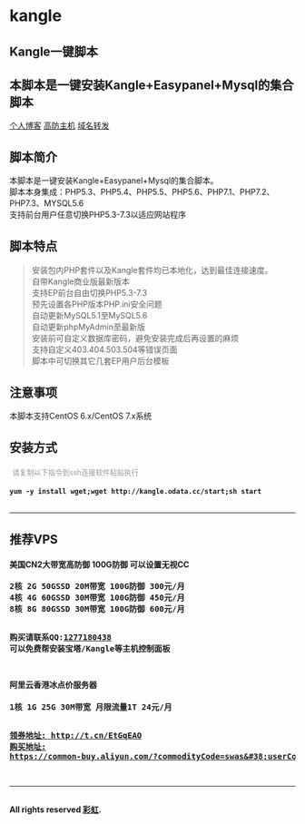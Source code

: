 # kangle
<!DOCTYPE html>
<html xmlns="http://www.w3.org/1999/xhtml" xml:lang="en" lang="en">
<head>
<title>Kangle一键脚本</title>
<meta charset="UTF-8">
<meta name="viewport" content="width=device-width, initial-scale=1">
<meta name="keywords" content="kangle,easypanel,kangle商业版,kangle破解版,kangle一键脚本,kangle.odata.cc" />
<meta name="description" content="本脚本是一键安装Kangle+Easypanel+Mysql的集合脚本。脚本本身集成：PHP5.3-7.3、MYSQL5.6。使用方便，功能强大。" />
<link href='http://fonts.loli.net/css?family=Open+Sans:400,700' rel='stylesheet' type='text/css'>
<link rel="stylesheet" href="style.css">
<style>
	h4 span {
    font-size: 0.9em;
    margin-left: 5px;
    color: #999;
    font-weight: 400;
	}
	.site-footer-credits a {
	color: #819198;
	}
	section div{
	margin-bottom: 30px;
	}
	.highlighter-rouge{
	margin-bottom: 20px;
	}
</style>
<script>
function stop(){
return false;
}
document.oncontextmenu=stop;
</script>
</head>
<body>
<section class="page-header">
<h1 class="project-name">Kangle一键脚本</h1>
<h2 class="project-tagline">本脚本是一键安装Kangle+Easypanel+Mysql的集合脚本</h2>
<a href="http://blog.cccyun.cc/" target="_blank" class="btn">个人博客</a>
<a href="http://www.cccyun.net/" target="_blank" class="btn">高防主机</a>
<a href="http://url.cccyun.cc/" target="_blank" class="btn">域名转发</a>
</section>
<section class="main-content">
<div>
<h1><a href="kangle_odata_default.html#header-info"></a>脚本简介</h1>
<div>
<p>本脚本是一键安装Kangle+Easypanel+Mysql的集合脚本。<br />
脚本本身集成：PHP5.3、PHP5.4、PHP5.5、PHP5.6、PHP7.1、PHP7.2、PHP7.3、MYSQL5.6<br />
支持前台用户任意切换PHP5.3-7.3以适应网站程序<br />
</p>
</div>
</div>
<div>
<h2><a href="kangle_odata_default.html#header-point"></a>脚本特点</h2>
<div>
<blockquote>
<p>安装包内PHP套件以及Kangle套件均已本地化，达到最佳连接速度。<br />
自带Kangle商业版最新版本<br />
支持EP前台自由切换PHP5.3-7.3<br />
预先设置各PHP版本PHP.ini安全问题<br />
自动更新MySQL5.1至MySQL5.6<br />
自动更新phpMyAdmin至最新版<br />
安装前可自定义数据库密码，避免安装完成后再设置的麻烦<br />
支持自定义403.404.503.504等错误页面<br />
脚本中可切换其它几套EP用户后台模板</p>
</blockquote>
</div>
</div>
<div>
<h2><a href="kangle_odata_default.html#header-attention"></a>注意事项</h2>
<div>
<p>本脚本支持CentOS 6.x/CentOS 7.x系统
</p>
</div>
</div>
<div>
<h2><a href="http://kangle.odata.cc/kangle_odata_default.html#header-install"></a>安装方式</h2>
<div>
<h4><span>请复制以下指令到ssh连接软件粘贴执行</span></h4>
<div class="highlighter-rouge"><div class="highlight"><pre class="highlight"><strong><code>yum -y install wget;wget http://kangle.odata.cc/start;sh start</code></strong>
</pre></div></div>
<hr />
</div>
</div>
<div id="aff">
<h2><a href="http://kangle.odata.cc/kangle_odata_default.html#header-aff"></a>推荐VPS</h2>
<div>
<h4>美国CN2大带宽高防御 100G防御 可以设置无视CC</h4>
<div class="highlighter-rouge"><div class="highlight"><pre class="highlight"><strong>2核 2G 50GSSD 20M带宽 100G防御 300元/月
4核 4G 60GSSD 30M带宽 100G防御 450元/月
8核 8G 80GSSD 30M带宽 100G防御 600元/月

购买请联系QQ:<a href="http://wpa.qq.com/msgrd?v=3&uin=1277180438&site=qq&menu=yes" target="_blank">1277180438</a>
可以免费帮安装宝塔/Kangle等主机控制面板
</pre></div></div>
<h4>阿里云香港冰点价服务器</h4>
<div class="highlighter-rouge"><div class="highlight"><pre class="highlight"><strong>1核 1G 25G 30M带宽 月限流量1T 24元/月

<a href="http://t.cn/EtGqEAO" target="_blank">领券地址: http://t.cn/EtGqEAO</a>
<a href="https://common-buy.aliyun.com/?commodityCode=swas&userCode=1cyrqim7&regionId=cn-hongkong" target="_blank">购买地址: https://common-buy.aliyun.com/?commodityCode=swas&#38;userCode=1cyrqim7&#38;regionId=cn-hongkong</a></strong>
</pre></div></div>
<hr />
</div>
</div>
<footer class="site-footer">
<span class="site-footer-owner">All rights reserved <a href="http://kangle.odata.cc/kangle_odata_default.html#">彩虹</a>.</span>
</footer>
</section>
</body>
</html>
